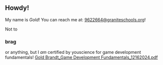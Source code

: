 ## Howdy!
My name is *Gold*!   You can reach me at: 9622664@graniteschools.org! 

Not to 
### brag
or anything, but I *am* certified by youscience for game development fundamentals! 
[Gold Brandt_Game Development Fundamentals_12162024.pdf](https://github.com/user-attachments/files/18212815/Gold.Brandt_Game.Development.Fundamentals_12162024.pdf)
